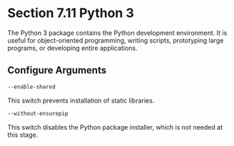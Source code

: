 # Section 7.11 Python 3

The Python 3 package contains the Python development environment. It is useful
for object-oriented programming, writing scripts, prototyping large programs, or
developing entire applications.

## Configure Arguments
```bash
--enable-shared
```
This switch prevents installation of static libraries.
```bash
--without-ensurepip
```
This switch disables the Python package installer, which is not needed at this
stage.
